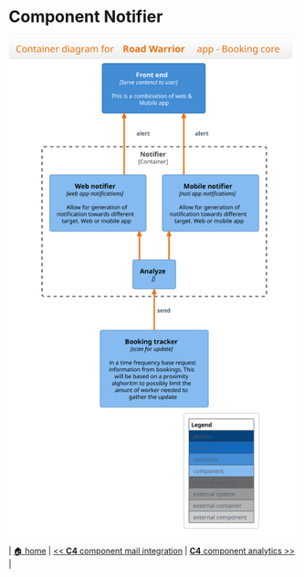 # Component Notifier

![notifier](./c4-component_notifier.svg)
 
| [🏠 home](../../README.md#c4-modeling) | [<< **C4** component mail integration](./component-mail-integration.md) | [**C4** component analytics >>](./component-analytics.md) |
